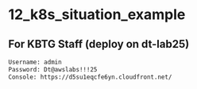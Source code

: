 # 12_k8s_situation_example

## For KBTG Staff (deploy on dt-lab25)
```sh
Username: admin
Password: Dt@awslabs!!!25
Console: https://d5su1eqcfe6yn.cloudfront.net/
```